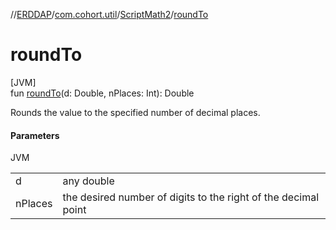 //[ERDDAP](../../../index.md)/[com.cohort.util](../index.md)/[ScriptMath2](index.md)/[roundTo](round-to.md)

# roundTo

[JVM]\
fun [roundTo](round-to.md)(d: Double, nPlaces: Int): Double

Rounds the value to the specified number of decimal places.

#### Parameters

JVM

| | |
|---|---|
| d | any double |
| nPlaces | the desired number of digits to the right of the decimal point |